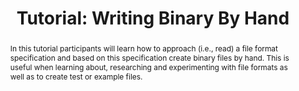 ---
abstract: In this tutorial participants will learn how to approach (i.e., read) a
  file format specification and based on this specification create binary files by
  hand. This is useful when learning about, researching and experimenting with file
  formats as well as to create test or example files.
creators:
- Hoppenheit, Martin
date: null
document_url: https://az659834.vo.msecnd.net/eventsairwesteuprod/production-inconference-public/c9dcd5ceb524442093a221171f1401b2
grand_parent: iPRES
institutions:
- Landesarchiv Nordrhein-westfalen
keywords:
- file format
- binary
landing_page_url: null
language: eng
layout: publication
license: CC-BY 4.0 International
notes_url: null
parent: iPRES 2022
publication_type: tutorial
size: null
slides_url: null
source_name: iPRES
stream_url: null
title: 'Tutorial: Writing Binary By Hand'
year: 2022
---